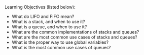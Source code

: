 Learning Objectives (listed below):
- What do LIFO and FIFO mean?
- What is a stack, and when to use it?
- What is a queue, and when to use it?
- What are the common implementations of stacks and queues?
- What are the most common use cases of stacks and queues?
- What is the proper way to use global variables?
- What is the most common use cases of queues?
